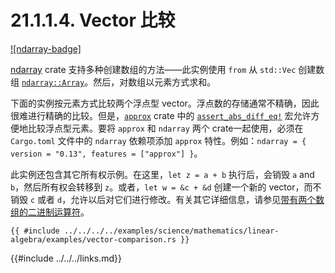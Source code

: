 # 21.1.1.4. Vector 比较

[![ndarray-badge]][ndarray]

[ndarray] crate 支持多种创建数组的方法——此实例使用 `from` 从 `std::Vec` 创建数组 [`ndarray::Array`]。然后，对数组以元素方式求和。

下面的实例按元素方式比较两个浮点型 vector。浮点数的存储通常不精确，因此很难进行精确的比较。但是，[`approx`] crate 中的 [`assert_abs_diff_eq!`] 宏允许方便地比较浮点型元素。要将 `approx` 和 `ndarray` 两个 crate一起使用，必须在 `Cargo.toml` 文件中的 `ndarray` 依赖项添加 `approx` 特性。例如：`ndarray = { version = "0.13", features = ["approx"] }`。

此实例还包含其它所有权示例。在这里，`let z = a + b` 执行后，会销毁 `a` and `b`，然后所有权会转移到 `z`。或者，`let w = &c + &d` 创建一个新的 vector，而不销毁 `c` 或者 `d`，允许以后对它们进行修改。有关其它详细信息，请参见[带有两个数组的二进制运算符][Binary Operators With Two Arrays]。

```rust,edition2018
{{ #include ../../../../examples/science/mathematics/linear-algebra/examples/vector-comparison.rs }}
```

[`approx`]: https://docs.rs/approx/*/approx/index.html
[`assert_abs_diff_eq!`]: https://docs.rs/approx/*/approx/macro.assert_abs_diff_eq.html
[Binary Operators With Two Arrays]: https://docs.rs/ndarray/*/ndarray/struct.ArrayBase.html#binary-operators-with-two-arrays
[ndarray]: https://docs.rs/crate/ndarray/*
[`ndarray::Array`]: https://docs.rs/ndarray/*/ndarray/struct.ArrayBase.html

{{#include ../../../links.md}}
